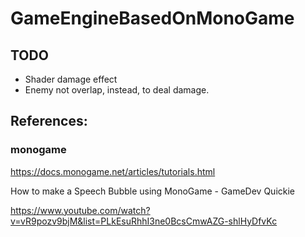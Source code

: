 # GameEngineBasedOnMonoGame

## TODO

- Shader damage effect
- Enemy not overlap, instead, to deal damage.

## References:

### monogame

https://docs.monogame.net/articles/tutorials.html

How to make a Speech Bubble using MonoGame - GameDev Quickie

https://www.youtube.com/watch?v=vR9pozv9bjM&list=PLkEsuRhhI3ne0BcsCmwAZG-shlHyDfvKc

